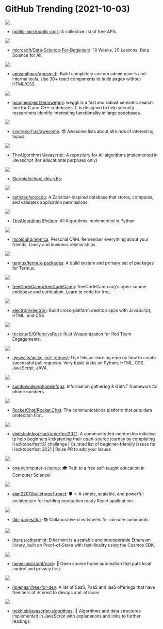 # GitHub Trending (2021-10-03)

![](https://img.shields.io/badge/Python-New%20142-green?style=flat-square&logo=appveyor)
- [public-apis/public-apis](https://github.com/public-apis/public-apis): A collective list of free APIs

![](https://img.shields.io/badge/Jupyter%20Notebook-New%20425-green?style=flat-square&logo=appveyor)
- [microsoft/Data-Science-For-Beginners](https://github.com/microsoft/Data-Science-For-Beginners): 10 Weeks, 20 Lessons, Data Science for All!

![](https://img.shields.io/badge/TypeScript-New%20316-green?style=flat-square&logo=appveyor)
- [appsmithorg/appsmith](https://github.com/appsmithorg/appsmith): Build completely custom admin panels and internal tools. Use 30+ react components to build pages without HTML/CSS.

![](https://img.shields.io/badge/Rust-New%2088-green?style=flat-square&logo=appveyor)
- [googleprojectzero/weggli](https://github.com/googleprojectzero/weggli): weggli is a fast and robust semantic search tool for C and C++ codebases. It is designed to help security researchers identify interesting functionality in large codebases.

![](https://img.shields.io/badge/none-New%20243-green?style=flat-square&logo=appveyor)
- [sindresorhus/awesome](https://github.com/sindresorhus/awesome): 😎 Awesome lists about all kinds of interesting topics

![](https://img.shields.io/badge/JavaScript-New%20131-green?style=flat-square&logo=appveyor)
- [TheAlgorithms/Javascript](https://github.com/TheAlgorithms/Javascript): A repository for All algorithms implemented in Javascript (for educational purposes only)

![](https://img.shields.io/badge/Mustache-New%2020-green?style=flat-square&logo=appveyor)
- [Slurmio/school-dev-k8s](https://github.com/Slurmio/school-dev-k8s): 

![](https://img.shields.io/badge/Go-New%20218-green?style=flat-square&logo=appveyor)
- [authzed/spicedb](https://github.com/authzed/spicedb): A Zanzibar-inspired database that stores, computes, and validates application permissions

![](https://img.shields.io/badge/Python-New%20102-green?style=flat-square&logo=appveyor)
- [TheAlgorithms/Python](https://github.com/TheAlgorithms/Python): All Algorithms implemented in Python

![](https://img.shields.io/badge/PHP-New%20202-green?style=flat-square&logo=appveyor)
- [monicahq/monica](https://github.com/monicahq/monica): Personal CRM. Remember everything about your friends, family and business relationships.

![](https://img.shields.io/badge/Shell-New%2013-green?style=flat-square&logo=appveyor)
- [termux/termux-packages](https://github.com/termux/termux-packages): A build system and primary set of packages for Termux.

![](https://img.shields.io/badge/JavaScript-New%2062-green?style=flat-square&logo=appveyor)
- [freeCodeCamp/freeCodeCamp](https://github.com/freeCodeCamp/freeCodeCamp): freeCodeCamp.org's open-source codebase and curriculum. Learn to code for free.

![](https://img.shields.io/badge/C%2B%2B-New%20248-green?style=flat-square&logo=appveyor)
- [electron/electron](https://github.com/electron/electron): Build cross-platform desktop apps with JavaScript, HTML, and CSS

![](https://img.shields.io/badge/Rust-New%2089-green?style=flat-square&logo=appveyor)
- [trickster0/OffensiveRust](https://github.com/trickster0/OffensiveRust): Rust Weaponization for Red Team Engagements.

![](https://img.shields.io/badge/HTML-New%20141-green?style=flat-square&logo=appveyor)
- [twowaits/make-pull-request](https://github.com/twowaits/make-pull-request): Use this as learning repo on how to create successful pull requests. Very basic tasks on Python, HTML, CSS, JavaScript, JAVA.

![](https://img.shields.io/badge/Go-New%206-green?style=flat-square&logo=appveyor)
- [sundowndev/phoneinfoga](https://github.com/sundowndev/phoneinfoga): Information gathering & OSINT framework for phone numbers

![](https://img.shields.io/badge/JavaScript-New%2072-green?style=flat-square&logo=appveyor)
- [RocketChat/Rocket.Chat](https://github.com/RocketChat/Rocket.Chat): The communications platform that puts data protection first.

![](https://img.shields.io/badge/none-New%20202-green?style=flat-square&logo=appveyor)
- [vinitshahdeo/Hacktoberfest2021](https://github.com/vinitshahdeo/Hacktoberfest2021): A community-led mentorship initiative to help beginners kickstarting their open-source journey by completing Hacktoberfest'21 challenge | Curated list of beginner-friendly issues for Hacktoberfest 2021 | Raise PR to add your issues

![](https://img.shields.io/badge/none-New%20204-green?style=flat-square&logo=appveyor)
- [ossu/computer-science](https://github.com/ossu/computer-science): 🎓 Path to a free self-taught education in Computer Science!

![](https://img.shields.io/badge/TypeScript-New%20210-green?style=flat-square&logo=appveyor)
- [alan2207/bulletproof-react](https://github.com/alan2207/bulletproof-react): 🛡️ ⚛️ A simple, scalable, and powerful architecture for building production ready React applications.

![](https://img.shields.io/badge/Markdown-New%2031-green?style=flat-square&logo=appveyor)
- [tldr-pages/tldr](https://github.com/tldr-pages/tldr): 📚 Collaborative cheatsheets for console commands

![](https://img.shields.io/badge/Go-New%20102-green?style=flat-square&logo=appveyor)
- [tharsis/ethermint](https://github.com/tharsis/ethermint): Ethermint is a scalable and interoperable Ethereum library, built on Proof-of-Stake with fast-finality using the Cosmos SDK.

![](https://img.shields.io/badge/Python-New%2018-green?style=flat-square&logo=appveyor)
- [home-assistant/core](https://github.com/home-assistant/core): 🏡 Open source home automation that puts local control and privacy first.

![](https://img.shields.io/badge/HTML-New%20185-green?style=flat-square&logo=appveyor)
- [ripienaar/free-for-dev](https://github.com/ripienaar/free-for-dev): A list of SaaS, PaaS and IaaS offerings that have free tiers of interest to devops and infradev

![](https://img.shields.io/badge/JavaScript-New%20209-green?style=flat-square&logo=appveyor)
- [trekhleb/javascript-algorithms](https://github.com/trekhleb/javascript-algorithms): 📝 Algorithms and data structures implemented in JavaScript with explanations and links to further readings

